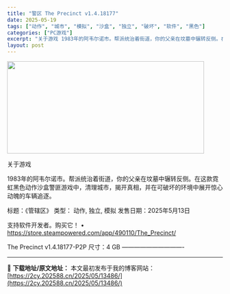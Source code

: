 ```yaml
---
title: "警区 The Precinct v1.4.18177"
date: 2025-05-19
tags: ["动作", "城市", "模拟", "沙盒", "独立", "破坏", "软件", "黑色"]
categories: ["PC游戏"]
excerpt: "关于游戏 1983年的阿韦尔诺市。帮派统治着街道，你的父亲在坟墓中辗转反侧。在这款霓虹黑色动作沙盒警匪游戏中，清理城市，揭开真相，并在可破坏的环境中展开惊心动魄的车辆追逐。 标题：《管辖区》 类型： 动作, 独立, 模拟 发售日期：2025年5月13日 支持软件开发者。购买它！ • https://&hellip;"
layout: post
---
```


<img src="https://2cy.202588.cn/wp-content/uploads/2025/05/2025051914264718.webp" alt="" width="460" height="215" class="aligncenter size-full wp-image-13483" />

关于游戏

1983年的阿韦尔诺市。帮派统治着街道，你的父亲在坟墓中辗转反侧。在这款霓虹黑色动作沙盒警匪游戏中，清理城市，揭开真相，并在可破坏的环境中展开惊心动魄的车辆追逐。

标题：《管辖区》
类型： 动作, 独立, 模拟
发售日期：2025年5月13日

支持软件开发者。购买它！
• https://store.steampowered.com/app/490110/The_Precinct/

The Precinct v1.4.18177-P2P
尺寸：4 GB
——————————- 

---
📖 **下载地址/原文地址：** 本文最初发布于我的博客网站：[https://2cy.202588.cn/2025/05/13486/](https://2cy.202588.cn/2025/05/13486/)
